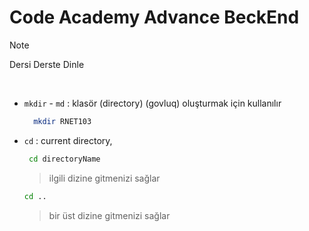 # Code Academy Advance BeckEnd

>[!NOTE]
>Dersi Derste Dinle
 
 <br>
 
- `mkdir` - `md` : klasör (directory) (govluq) oluşturmak için kullanılır
  
  ```bash
    mkdir RNET103
  ``` 

- `cd` : current directory,
  

   ```bash
    cd directoryName
   ```
   > ilgili dizine gitmenizi sağlar

   ```bash
   cd .. 
   ```
   > bir üst dizine gitmenizi sağlar